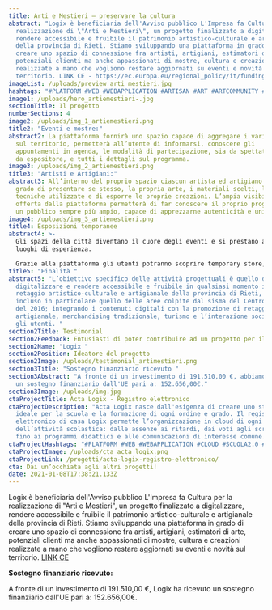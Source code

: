```yaml
---
title: Arti e Mestieri – preservare la cultura
abstract: "Logix è beneficiaria dell'Avviso pubblico L'Impresa fa Cultura per la
  realizzazione di \"Arti e Mestieri\", un progetto finalizzato a digitalizzare,
  rendere accessibile e fruibile il patrimonio artistico-culturale e artigianale
  della provincia di Rieti. Stiamo sviluppando una piattaforma in grado di
  creare uno spazio di connessione fra artisti, artigiani, estimatori di arte,
  potenziali clienti ma anche appassionati di mostre, cultura e creazioni
  realizzate a mano che vogliono restare aggiornati su eventi e novità sul
  territorio. LINK CE - https://ec.europa.eu/regional_policy/it/funding/erdf/ "
imageList: /uploads/preview_arti_mestieri.jpg
hashtags: "#PLATFORM #WEB #WEBAPPLICATION #ARTISAN #ART #ARTCOMMUNITY #CREATIVE"
image1: /uploads/hero_artiemestieri-.jpg
sectionTitle: Il progetto
numberSections: 4
image2: /uploads/img_1_artiemestieri.png
title2: "Eventi e mostre:"
abstract2: La piattaforma fornirà uno spazio capace di aggregare i vari eventi
  sul territorio, permetterà all’utente di informarsi, conoscere gli
  appuntamenti in agenda, le modalità di partecipazione, sia da spettatore che
  da espositore, e tutti i dettagli sul programma.
image3: /uploads/img_2_artiemestieri.png
title3: "Artisti e Artigiani:"
abstract3: All’interno del proprio spazio ciascun artista ed artigiano sarà in
  grado di presentare se stesso, la propria arte, i materiali scelti, le
  tecniche utilizzate e di esporre le proprie creazioni. L’ampia visibilità
  offerta dalla piattaforma permetterà di far conoscere il proprio progetto ad
  un pubblico sempre più ampio, capace di apprezzarne autenticità e unicità.
image4: /uploads/img_3_artiemestieri.png
title4: Esposizioni temporanee
abstract4: >-
  Gli spazi della città diventano il cuore degli eventi e si prestano ad essere
  luoghi di esperienza. 

  Grazie alla piattaforma gli utenti potranno scoprire temporary store, spazi dedicati all’interno di locali commerciali, mostre ed eventi, dove artisti e artigiani hanno la possibilità di esporre e mettere in vendita le proprie creazioni. In questi spazi i visitatori potranno fare esperienza di ciò che trovano online, conoscere le storie degli artisti e degli artigiani e approfondire le loro passioni immersi in suggestive location.
title5: "Finalità "
abstract5: "L’obiettivo specifico delle attività progettuali è quello di
  digitalizzare e rendere accessibile e fruibile in qualsiasi momento il
  retaggio artistico-culturale e artigianale della provincia di Rieti, ivi
  incluso in particolare quello delle aree colpite dal sisma del Centro Italia
  del 2016; integrando i contenuti digitali con la promozione di retaggio
  artigianale, merchandising tradizionale, turismo e l’interazione sociale tra
  gli utenti. "
section2Title: Testimonial
section2Feedback: Entusiasti di poter contribuire ad un progetto per il nostro territorio!
section2Name: "Logix "
section2Position: Ideatore del progetto
section2Image: /uploads/testimonial_artimestieri.png
section3Title: "Sostegno finanziario ricevuto "
section3Abstract: "A fronte di un investimento di 191.510,00 €, abbiamo ricevuto
  un sostegno finanziario dall'UE pari a: 152.656,00€."
section3Image: /uploads/img.jpg
ctaProjectTitle: Acta Logix - Registro elettronico
ctaProjectDescription: "Acta Logix nasce dall'esigenza di creare uno strumento
  ideale per la scuola e la formazione di ogni ordine e grado. Il registro
  elettronico di casa Logix permette l’organizzazione in cloud di ogni fase
  dell’attività scolastica: dalle assenze ai ritardi, dai voti agli scrutini,
  fino ai programmi didattici e alle comunicazioni di interesse comune."
ctaProjectHashtags: "#PLATFORM #WEB #WEBAPPLICATION #CLOUD #SCUOLA2.0 #OPENSOURCE #DIGITAL"
ctaProjectImage: /uploads/cta_acta_logix.png
ctaProjectLink: /progetti/acta-logix-registro-elettronico/
cta: Dai un’occhiata agli altri progetti!
date: 2021-01-08T17:38:21.133Z
---
```

Logix è beneficiaria dell'Avviso pubblico L'Impresa fa Cultura per la realizzazione di "Arti e Mestieri", un progetto finalizzato a digitalizzare, rendere accessibile e fruibile il patrimonio artistico-culturale e artigianale della provincia di Rieti. Stiamo sviluppando una piattaforma in grado di creare uno spazio di connessione fra artisti, artigiani, estimatori di arte, potenziali clienti ma anche appassionati di mostre, cultura e creazioni realizzate a mano che vogliono restare aggiornati su eventi e novità sul territorio. [LINK CE](https://ec.europa.eu/regional_policy/it/funding/erdf/)

**Sostegno finanziario ricevuto:**

A fronte di un investimento di 191.510,00 €, Logix ha ricevuto un sostegno finanziario dall'UE pari a: 152.656,00€.